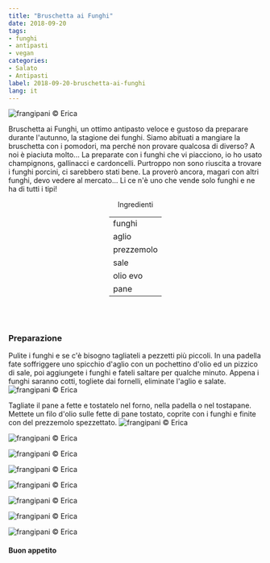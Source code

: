```yaml
---
title: "Bruschetta ai Funghi"
date: 2018-09-20
tags:
- funghi
- antipasti
- vegan
categories:
- Salato
- Antipasti
label: 2018-09-20-bruschetta-ai-funghi
lang: it 
---
```

![](header.jpg "frangipani © Erica")

Bruschetta ai Funghi, un ottimo antipasto veloce e gustoso da preparare durante l'autunno, la stagione dei funghi. Siamo abituati a mangiare la bruschetta con i pomodori, ma perché non provare qualcosa di diverso? A noi è piaciuta molto... La preparate con i funghi che vi piacciono, io ho usato champignons, gallinacci e cardoncelli. Purtroppo non sono riuscita a trovare i funghi porcini, ci sarebbero stati bene. La proverò ancora, magari con altri funghi, devo vedere al mercato... Li ce n'è uno che vende solo funghi e ne ha di tutti i tipi! 

<div id="wrapper" style="text-align: center">
  <div id="yourdiv" style="display: inline-block;">
    <div class="ingredients">
      <div class="ingredients-title">Ingredienti</div>
      <table>
        <tbody>
          </tr>
          <tr>
            <td>funghi</td>
          </tr>
          <tr>
            <td>aglio</td>
          </tr>
          <tr>
            <td>prezzemolo</td>
          </tr>
          <tr>
            <td>sale</td>
          </tr>
          <tr>
            <td>olio evo</td>
          </tr>
          <tr>
            <td>pane</td>
          </tr>
          <tr>
        </tbody>
      </table>
      <br></br>
    </div>
  </div>
</div>


<h3>
  <font color="grey">
    <i class="fa fa-cogs"></i>
  </font> Preparazione
</h3>

Pulite i funghi e se c'è bisogno tagliateli a pezzetti più piccoli. In una padella fate soffriggere uno spicchio d'aglio con un pochettino d'olio ed un pizzico di sale, poi aggiungete i funghi e fateli saltare per qualche minuto. Appena i funghi saranno cotti, togliete dai fornelli, eliminate l'aglio e salate.
![](funghi.jpg "frangipani © Erica")

Tagliate il pane a fette e tostatelo nel forno, nella padella o nel tostapane. Mettete un filo d'olio sulle fette di pane tostato, coprite con i funghi e finite con del prezzemolo spezzettato.
![](risultato1.jpg "frangipani © Erica")

![](risultato2.jpg "frangipani © Erica")

![](risultato3.jpg "frangipani © Erica")

![](risultato4.jpg "frangipani © Erica")

![](risultato5.jpg "frangipani © Erica")

![](risultato6.jpg "frangipani © Erica")

![](risultato7.jpg "frangipani © Erica")

![](risultato8.jpg "frangipani © Erica")

<h4>Buon appetito
  <font color="red">
    <i class="fa fa-smile-o"></i>
  </font>
</h4>